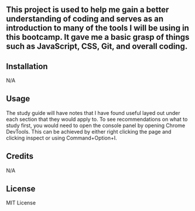# <Prework-study-guide>

## This project is used to help me gain a better understanding of coding and serves as an introduction to many of the tools I will be using in this bootcamp. It gave me a basic grasp of things such as JavaScript, CSS, Git, and overall coding.


## Installation

N/A

## Usage

The study guide will have notes that I have found useful layed out under each section that they would apply to. To see recommendations on what to study first, you would need to open the console panel by opening Chrome DevTools. This can be achieved by either right clicking the page and clicking inspect or using Command+Option+I.

## Credits

N/A

## License

MIT License
